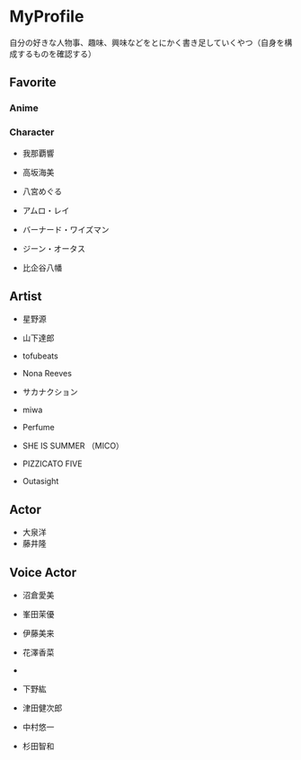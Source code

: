 # MyProfile
自分の好きな人物事、趣味、興味などをとにかく書き足していくやつ（自身を構成するものを確認する）

## Favorite
### Anime
### Character
- 我那覇響
- 高坂海美
- 八宮めぐる

- アムロ・レイ
- バーナード・ワイズマン
- ジーン・オータス
- 比企谷八幡

## Artist
- 星野源
- 山下達郎
- tofubeats
- Nona Reeves
- サカナクション

- miwa
- Perfume
- SHE IS SUMMER （MICO）
- PIZZICATO FIVE

- Outasight

## Actor
- 大泉洋
- 藤井隆

## Voice Actor
- 沼倉愛美
- 峯田茉優
- 伊藤美来
- 花澤香菜
- 

- 下野紘
- 津田健次郎
- 中村悠一
- 杉田智和







